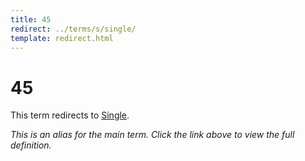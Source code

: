 ```yaml
---
title: 45
redirect: ../terms/s/single/
template: redirect.html
---
```


# 45

This term redirects to [Single](../terms/s/single/).

*This is an alias for the main term. Click the link above to view the full definition.*
